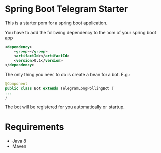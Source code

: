 # Spring Boot Telegram Starter

This is a starter pom for a spring boot application.

You have to add the following dependency to the pom of your spring boot app

```xml
<dependency>
	<group></group>
	<artifactId></artifactId>
	<version>0.1</version>
</dependency>
```

The only thing you need to do is create a bean for a bot. E.g.:

```java
@Component
public class Bot extends TelegramLongPollingBot {
...
} 
```

The bot will be registered for you automatically on startup.


# Requirements

* Java 8
* Maven
 
